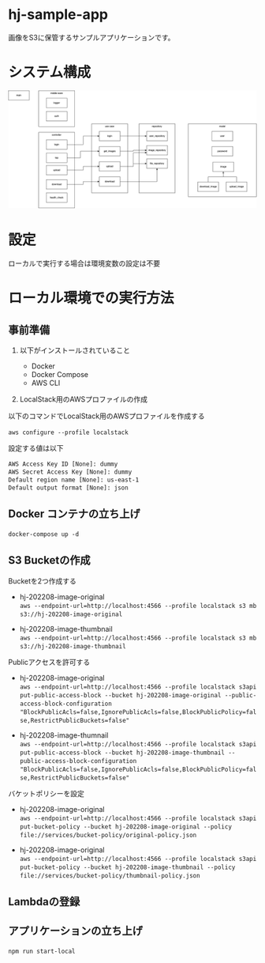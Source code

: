 # hj-sample-app
画像をS3に保管するサンプルアプリケーションです。

# システム構成
![](./img/system-structure.png)

# 設定

ローカルで実行する場合は環境変数の設定は不要

# ローカル環境での実行方法
## 事前準備
1. 以下がインストールされていること
    * Docker
    * Docker Compose
    * AWS CLI

2. LocalStack用のAWSプロファイルの作成

以下のコマンドでLocalStack用のAWSプロファイルを作成する

`aws configure --profile localstack`

設定する値は以下

  ```
  AWS Access Key ID [None]: dummy
  AWS Secret Access Key [None]: dummy
  Default region name [None]: us-east-1
  Default output format [None]: json
  ```

## Docker コンテナの立ち上げ
`docker-compose up -d`

## S3 Bucketの作成
  Bucketを2つ作成する  
  * hj-202208-image-original  
  `aws --endpoint-url=http://localhost:4566 --profile localstack s3 mb s3://hj-202208-image-original`

  * hj-202208-image-thumbnail  
  `aws --endpoint-url=http://localhost:4566 --profile localstack s3 mb s3://hj-202208-image-thumbnail`

  Publicアクセスを許可する  

  * hj-202208-image-original  
  `aws --endpoint-url=http://localhost:4566 --profile localstack s3api put-public-access-block --bucket hj-202208-image-original --public-access-block-configuration  "BlockPublicAcls=false,IgnorePublicAcls=false,BlockPublicPolicy=false,RestrictPublicBuckets=false"`

  * hj-202208-image-thumnail  
  `aws --endpoint-url=http://localhost:4566 --profile localstack s3api put-public-access-block --bucket hj-202208-image-thumbnail --public-access-block-configuration  "BlockPublicAcls=false,IgnorePublicAcls=false,BlockPublicPolicy=false,RestrictPublicBuckets=false"`

  バケットポリシーを設定
  * hj-202208-image-original  
  `aws --endpoint-url=http://localhost:4566 --profile localstack s3api put-bucket-policy --bucket hj-202208-image-original --policy file://services/bucket-policy/original-policy.json`

  * hj-202208-image-original  
  `aws --endpoint-url=http://localhost:4566 --profile localstack s3api put-bucket-policy --bucket hj-202208-image-thumbnail --policy file://services/bucket-policy/thumbnail-policy.json`

## Lambdaの登録

## アプリケーションの立ち上げ
`npm run start-local`
